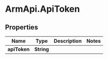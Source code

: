 # ArmApi.ApiToken

## Properties

Name | Type | Description | Notes
------------ | ------------- | ------------- | -------------
**apiToken** | **String** |  | 


